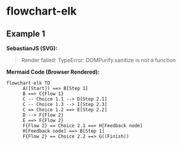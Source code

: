 # flowchart-elk

## Example 1

**SebastianJS (SVG):**

> Render failed: TypeError: DOMPurify.sanitize is not a function

**Mermaid Code (Browser Rendered):**

```mermaid
flowchart-elk TD
      A([Start]) ==> B[Step 1]
      B ==> C{Flow 1}
      C -- Choice 1.1 --> D[Step 2.1]
      C -- Choice 1.3 --> I[Step 2.3]
      C == Choice 1.2 ==> E[Step 2.2]
      D --> F{Flow 2}
      E ==> F{Flow 2}
      F{Flow 2} == Choice 2.1 ==> H[Feedback node]
      H[Feedback node] ==> B[Step 1]
      F{Flow 2} == Choice 2.2 ==> G((Finish))
```

